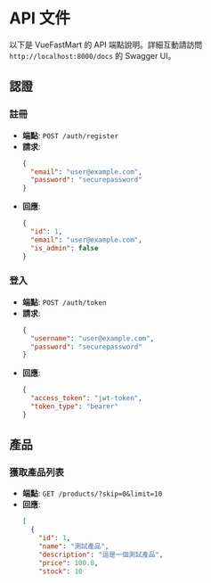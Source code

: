 # API 文件

以下是 VueFastMart 的 API 端點說明。詳細互動請訪問 `http://localhost:8000/docs` 的 Swagger UI。

## 認證
### 註冊
- **端點**: `POST /auth/register`
- **請求**:
  ```json
  {
    "email": "user@example.com",
    "password": "securepassword"
  }
  ```
- **回應**:
  ```json
  {
    "id": 1,
    "email": "user@example.com",
    "is_admin": false
  }
  ```

### 登入
- **端點**: `POST /auth/token`
- **請求**:
  ```json
  {
    "username": "user@example.com",
    "password": "securepassword"
  }
  ```
- **回應**:
  ```json
  {
    "access_token": "jwt-token",
    "token_type": "bearer"
  }
  ```

## 產品
### 獲取產品列表
- **端點**: `GET /products/?skip=0&limit=10`
- **回應**:
  ```json
  [
    {
      "id": 1,
      "name": "測試產品",
      "description": "這是一個測試產品",
      "price": 100.0,
      "stock": 10